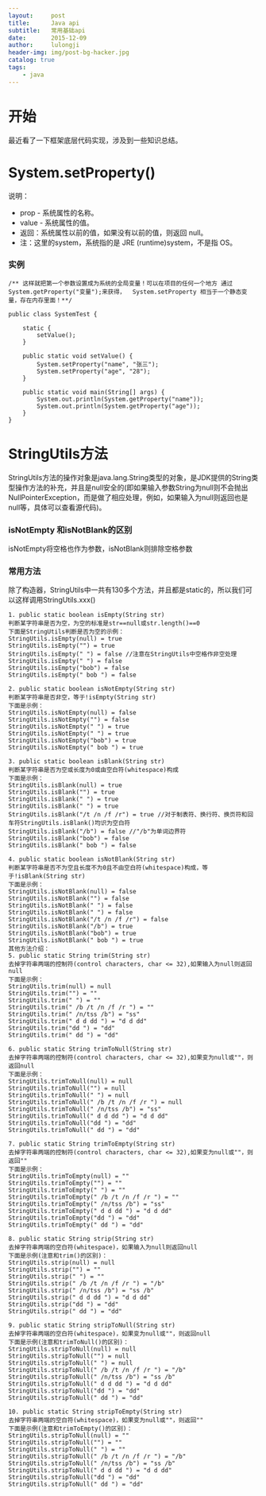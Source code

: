 ```yaml
---
layout:     post
title:      Java api
subtitle:   常用基础api
date:       2015-12-09
author:     lulongji
header-img: img/post-bg-hacker.jpg
catalog: true
tags:
    - java
---
```


# 开始

最近看了一下框架底层代码实现，涉及到一些知识总结。

# System.setProperty()

说明：
- prop - 系统属性的名称。
- value - 系统属性的值。
- 返回：系统属性以前的值，如果没有以前的值，则返回 null。
- 注：这里的system，系统指的是 JRE (runtime)system，不是指 OS。


### 实例 

    /** 这样就把第一个参数设置成为系统的全局变量！可以在项目的任何一个地方 通过System.getProperty("变量");来获得，  System.setProperty 相当于一个静态变量，存在内存里面！**/

    public class SystemTest {
        
        static {
            setValue();
        }

        public static void setValue() {
            System.setProperty("name", "张三");
            System.setProperty("age", "28");
        }
        
        public static void main(String[] args) {
            System.out.println(System.getProperty("name"));
            System.out.println(System.getProperty("age"));
        }
    }


# StringUtils方法
StringUtils方法的操作对象是java.lang.String类型的对象，是JDK提供的String类型操作方法的补充，并且是null安全的(即如果输入参数String为null则不会抛出NullPointerException，而是做了相应处理，例如，如果输入为null则返回也是null等，具体可以查看源代码)。

### isNotEmpty 和isNotBlank的区别

isNotEmpty将空格也作为参数，isNotBlank则排除空格参数

### 常用方法
除了构造器，StringUtils中一共有130多个方法，并且都是static的，所以我们可以这样调用StringUtils.xxx()

    1. public static boolean isEmpty(String str)
    判断某字符串是否为空，为空的标准是str==null或str.length()==0
    下面是StringUtils判断是否为空的示例：
    StringUtils.isEmpty(null) = true
    StringUtils.isEmpty("") = true
    StringUtils.isEmpty(" ") = false //注意在StringUtils中空格作非空处理
    StringUtils.isEmpty(" ") = false
    StringUtils.isEmpty("bob") = false
    StringUtils.isEmpty(" bob ") = false

    2. public static boolean isNotEmpty(String str)
    判断某字符串是否非空，等于!isEmpty(String str)
    下面是示例：
    StringUtils.isNotEmpty(null) = false
    StringUtils.isNotEmpty("") = false
    StringUtils.isNotEmpty(" ") = true
    StringUtils.isNotEmpty(" ") = true
    StringUtils.isNotEmpty("bob") = true
    StringUtils.isNotEmpty(" bob ") = true

    3. public static boolean isBlank(String str)
    判断某字符串是否为空或长度为0或由空白符(whitespace)构成
    下面是示例：
    StringUtils.isBlank(null) = true
    StringUtils.isBlank("") = true
    StringUtils.isBlank(" ") = true
    StringUtils.isBlank(" ") = true
    StringUtils.isBlank("/t /n /f /r") = true //对于制表符、换行符、换页符和回车符StringUtils.isBlank()均识为空白符
    StringUtils.isBlank("/b") = false //"/b"为单词边界符
    StringUtils.isBlank("bob") = false
    StringUtils.isBlank(" bob ") = false

    4. public static boolean isNotBlank(String str)
    判断某字符串是否不为空且长度不为0且不由空白符(whitespace)构成，等于!isBlank(String str)
    下面是示例：
    StringUtils.isNotBlank(null) = false
    StringUtils.isNotBlank("") = false
    StringUtils.isNotBlank(" ") = false
    StringUtils.isNotBlank(" ") = false
    StringUtils.isNotBlank("/t /n /f /r") = false
    StringUtils.isNotBlank("/b") = true
    StringUtils.isNotBlank("bob") = true
    StringUtils.isNotBlank(" bob ") = true
    其他方法介绍：
    5. public static String trim(String str)
    去掉字符串两端的控制符(control characters, char <= 32),如果输入为null则返回null
    下面是示例：
    StringUtils.trim(null) = null
    StringUtils.trim("") = ""
    StringUtils.trim(" ") = ""
    StringUtils.trim(" /b /t /n /f /r ") = ""
    StringUtils.trim(" /n/tss /b") = "ss"
    StringUtils.trim(" d d dd ") = "d d dd"
    StringUtils.trim("dd ") = "dd"
    StringUtils.trim(" dd ") = "dd"

    6. public static String trimToNull(String str)
    去掉字符串两端的控制符(control characters, char <= 32),如果变为null或""，则返回null
    下面是示例：
    StringUtils.trimToNull(null) = null
    StringUtils.trimToNull("") = null
    StringUtils.trimToNull(" ") = null
    StringUtils.trimToNull(" /b /t /n /f /r ") = null
    StringUtils.trimToNull(" /n/tss /b") = "ss"
    StringUtils.trimToNull(" d d dd ") = "d d dd"
    StringUtils.trimToNull("dd ") = "dd"
    StringUtils.trimToNull(" dd ") = "dd"

    7. public static String trimToEmpty(String str)
    去掉字符串两端的控制符(control characters, char <= 32),如果变为null或""，则返回""
    下面是示例：
    StringUtils.trimToEmpty(null) = ""
    StringUtils.trimToEmpty("") = ""
    StringUtils.trimToEmpty(" ") = ""
    StringUtils.trimToEmpty(" /b /t /n /f /r ") = ""
    StringUtils.trimToEmpty(" /n/tss /b") = "ss"
    StringUtils.trimToEmpty(" d d dd ") = "d d dd"
    StringUtils.trimToEmpty("dd ") = "dd"
    StringUtils.trimToEmpty(" dd ") = "dd"

    8. public static String strip(String str)
    去掉字符串两端的空白符(whitespace)，如果输入为null则返回null
    下面是示例(注意和trim()的区别)：
    StringUtils.strip(null) = null
    StringUtils.strip("") = ""
    StringUtils.strip(" ") = ""
    StringUtils.strip(" /b /t /n /f /r ") = "/b"
    StringUtils.strip(" /n/tss /b") = "ss /b"
    StringUtils.strip(" d d dd ") = "d d dd"
    StringUtils.strip("dd ") = "dd"
    StringUtils.strip(" dd ") = "dd"

    9. public static String stripToNull(String str)
    去掉字符串两端的空白符(whitespace)，如果变为null或""，则返回null
    下面是示例(注意和trimToNull()的区别)：
    StringUtils.stripToNull(null) = null
    StringUtils.stripToNull("") = null
    StringUtils.stripToNull(" ") = null
    StringUtils.stripToNull(" /b /t /n /f /r ") = "/b"
    StringUtils.stripToNull(" /n/tss /b") = "ss /b"
    StringUtils.stripToNull(" d d dd ") = "d d dd"
    StringUtils.stripToNull("dd ") = "dd"
    StringUtils.stripToNull(" dd ") = "dd"

    10. public static String stripToEmpty(String str)
    去掉字符串两端的空白符(whitespace)，如果变为null或""，则返回""
    下面是示例(注意和trimToEmpty()的区别)：
    StringUtils.stripToNull(null) = ""
    StringUtils.stripToNull("") = ""
    StringUtils.stripToNull(" ") = ""
    StringUtils.stripToNull(" /b /t /n /f /r ") = "/b"
    StringUtils.stripToNull(" /n/tss /b") = "ss /b"
    StringUtils.stripToNull(" d d dd ") = "d d dd"
    StringUtils.stripToNull("dd ") = "dd"
    StringUtils.stripToNull(" dd ") = "dd"






